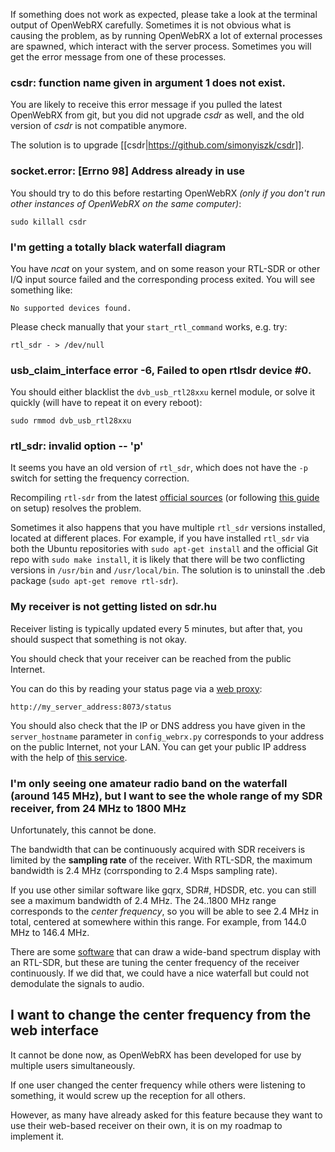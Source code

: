 If something does not work as expected, please take a look at the terminal output of OpenWebRX carefully. Sometimes it is not obvious what is causing the problem, as by running OpenWebRX a lot of external processes are spawned, which interact with the server process. Sometimes you will get the error message from one of these processes.

### csdr: function name given in argument 1 does not exist.

You are likely to receive this error message if you pulled the latest OpenWebRX from git, but you did not upgrade *csdr* as well, and the old version of *csdr* is not compatible anymore.

The solution is to upgrade [[csdr|https://github.com/simonyiszk/csdr]].

### socket.error: [Errno 98] Address already in use

You should try to do this before restarting OpenWebRX *(only if you don't run other instances of OpenWebRX on the same computer)*:

    sudo killall csdr

### I'm getting a totally black waterfall diagram

You have *ncat* on your system, and on some reason your RTL-SDR or other I/Q input source failed and the corresponding process exited. You will see something like:

    No supported devices found.

Please check manually that your `start_rtl_command` works, e.g. try:

    rtl_sdr - > /dev/null

### usb_claim_interface error -6, Failed to open rtlsdr device #0.

You should either blacklist the `dvb_usb_rtl28xxu` kernel module, or solve it quickly (will have to repeat it on every reboot):

    sudo rmmod dvb_usb_rtl28xxu

### rtl_sdr: invalid option -- 'p'

It seems you have an old version of `rtl_sdr`, which does not have the `-p` switch for setting the frequency correction.

Recompiling `rtl-sdr` from the latest <a href="http://sdr.osmocom.org/trac/wiki/rtl-sdr">official sources</a> (or following <a href="http://ha5kfu.sch.bme.hu/openwebrx-quick-setup">this guide</a> on setup) resolves the problem.

Sometimes it also happens that you have multiple `rtl_sdr` versions installed, located at different places. For example, if you have installed `rtl_sdr` via both the Ubuntu repositories with `sudo apt-get install` and the official Git repo with `sudo make install`, it is likely that there will be two conflicting versions in `/usr/bin` and `/usr/local/bin`. The solution is to uninstall the .deb package (`sudo apt-get remove rtl-sdr`).

### My receiver is not getting listed on sdr.hu

Receiver listing is typically updated every 5 minutes, but after that, you should suspect that something is not okay.

You should check that your receiver can be reached from the public Internet.

You can do this by reading your status page via a [web proxy](https://www.google.com/?q=free+web+proxy):

    http://my_server_address:8073/status

You should also check that the IP or DNS address you have given in the `server_hostname` parameter in `config_webrx.py` corresponds to your address on the public Internet, not your LAN. You can get your public IP address with the help of [this service](http://icanhazip.com/).

### I'm only seeing one amateur radio band on the waterfall (around 145 MHz), but I want to see the whole range of my SDR receiver, from 24 MHz to 1800 MHz

Unfortunately, this cannot be done.

The bandwidth that can be continuously acquired with SDR receivers is limited by the **sampling rate** of the receiver. With RTL-SDR, the maximum bandwidth is 2.4 MHz (corrsponding to 2.4 Msps sampling rate).

If you use other similar software like gqrx, SDR#, HDSDR, etc. you can still see a maximum bandwidth of 2.4 MHz. The 24..1800 MHz range corresponds to the *center frequency*, so you will be able to see 2.4 MHz in total, centered at somewhere within this range. For example, from 144.0 MHz to 146.4 MHz. 

There are some <a href="http://www.rtl-sdr.com/spektrum-new-rtl-sdr-spectrum-analyzer-software/">software</a> that can draw a wide-band spectrum display with an RTL-SDR, but these are tuning the center frequency of the receiver continuously. If we did that, we could have a nice waterfall but could not demodulate the signals to audio.

## I want to change the center frequency from the web interface

It cannot be done now, as OpenWebRX has been developed for use by multiple users simultaneously.

If one user changed the center frequency while others were listening to something, it would screw up the reception for all others.

However, as many have already asked for this feature because they want to use their web-based receiver on their own, it is on my roadmap to implement it.
